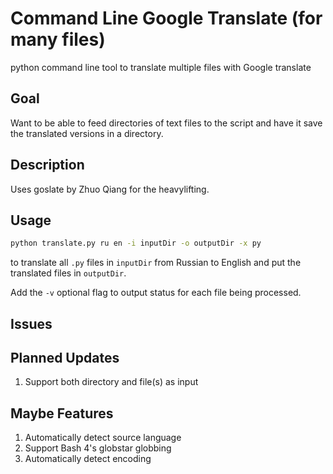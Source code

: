 # Command Line Google Translate (for many files)

python command line tool to translate multiple files with Google translate

## Goal

Want to be able to feed directories of text files to the script and have it
save the translated versions in a directory.

## Description

Uses goslate by Zhuo Qiang for the heavylifting.

## Usage

```bash
python translate.py ru en -i inputDir -o outputDir -x py
```

to translate all `.py` files in `inputDir` from Russian to English and put the
translated files in `outputDir`.

Add the `-v` optional flag to output status for each file being processed.

## Issues


## Planned Updates

1. Support both directory and file(s) as input

## Maybe Features

1. Automatically detect source language
2. Support Bash 4's globstar globbing
3. Automatically detect encoding
